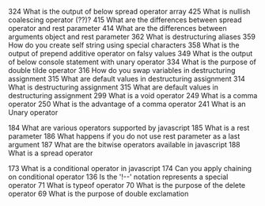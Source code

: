 324	What is the output of below spread operator array
425	What is nullish coalescing operator (??)?
415	What are the differences between spread operator and rest parameter
414	What are the differences between arguments object and rest parameter
362	What is destructuring aliases
359	How do you create self string using special characters
358	What is the output of prepend additive operator on falsy values
349	What is the output of below console statement with unary operator
334	What is the purpose of double tilde operator
316	How do you swap variables in destructuring assignment
315	What are default values in destructuring assignment
314	What is destructuring assignment
315	What are default values in destructuring assignment
299	What is a void operator
249	What is a comma operator
250	What is the advantage of a comma operator
241	What is an Unary operator

184	What are various operators supported by javascript
185	What is a rest parameter
186	What happens if you do not use rest parameter as a last argument
187	What are the bitwise operators available in javascript
188	What is a spread operator

173	What is a conditional operator in javascript
174	Can you apply chaining on conditional operator
136	Is the '!--' notation represents a special operator
71	What is typeof operator
70	What is the purpose of the delete operator
69	What is the purpose of double exclamation